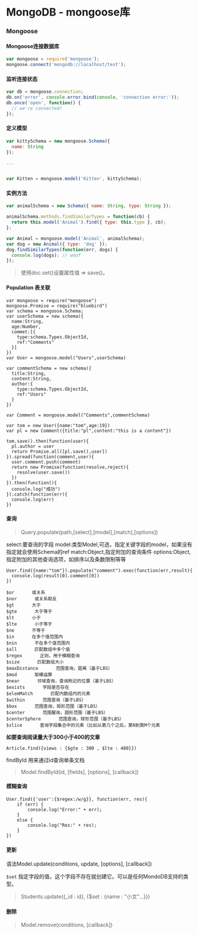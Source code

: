 # MongoDB - mongoose库

### Mongoose

#### Mongoose连接数据库

```javascript
var mongoose = require('mongoose');
mongoose.connect('mongodb://localhost/test');
```

#### 监听连接状态

```javascript
var db = mongoose.connection;
db.on('error', console.error.bind(console, 'connection error:'));
db.once('open', function() {
  // we're connected!
});
```

#### 定义模型

```javascript
var kittySchema = new mongoose.Schema({
  name: String
});

...


var Kitten = mongoose.model('Kitten', kittySchema);
```

#### 实例方法

```javascript
var animalSchema = new Schema({ name: String, type: String });

animalSchema.methods.findSimilarTypes = function(cb) {
  return this.model('Animal').find({ type: this.type }, cb);
};

var Animal = mongoose.model('Animal', animalSchema);
var dog = new Animal({ type: 'dog' });
dog.findSimilarTypes(function(err, dogs) {
  console.log(dogs); // woof
});
```

> 使用doc.set\(\)设置属性值 =&gt; save\(\)。

#### Population 表关联

```text
var mongoose = require("mongoose")
mongoose.Promise = require("bluebird")
var schema = mongoose.Schema;
var userSchema = new schema({
  name:String,
  age:Number,
  commet:[{
    type:schema.Types.ObjectId,
    ref:"Comments"
  }]
})
var User = mongoose.model("Users",userSchema)

var commentSchema = new schema({
  title:String,
  content:String,
  author:{
    type:schema.Types.ObjectId,
    ref:"Users"
  }
})

var Comment = mongoose.model("Comments",commentSchema)

var tom = new User({name:"tom",age:19})
var pl = new Comment({title:"pl",content:"this is a content"})

tom.save().then(function(user){
  pl.author = user
  return Promise.all([pl.save(),user])
}).spread(function(comment,user){
  user.comment.push(comment)
  return new Promise(function(resolve,reject){
    resolve(user.save())
  })
}).then(function(){
  console.log("成功")
}).catch(function(err){
  console.log(err)
})
```

#### 查询

> Query.populate\(path,\[select\],\[model\],\[match\],\[options\]\)

select:要查询的字段 model:类型Model,可选，指定关键字段的model，如果没有指定就会使用Schema的ref match:Object,指定附加的查询条件 options:Object,指定附加的其他查询选项，如排序以及条数限制等等

```text
User.find({name:"tom"}).populate("comment").exec(function(err,result){
  console.log(result[0].comment[0])
})
```

```text
$or　　　　或关系
$nor　　　　或关系取反
$gt　　　　大于
$gte　　　　大于等于
$lt　　　　小于
$lte　　　　小于等于
$ne　　　　不等于
$in　　　　在多个值范围内
$nin　　　　不在多个值范围内
$all　　　　匹配数组中多个值
$regex　　　　正则，用于模糊查询
$size　　　　匹配数组大小
$maxDistance　　　　范围查询，距离（基于LBS）
$mod　　　　取模运算
$near　　　　邻域查询，查询附近的位置（基于LBS）
$exists　　　　字段是否存在
$elemMatch　　　　匹配内数组内的元素
$within　　　　范围查询（基于LBS）
$box　　　　范围查询，矩形范围（基于LBS）
$center　　　　范围醒询，圆形范围（基于LBS）
$centerSphere　　　　范围查询，球形范围（基于LBS）
$slice　　　　查询字段集合中的元素（比如从第几个之后，第N到第M个元素
```

**如要查询阅读量大于300小于400的文章**

```text
Article.find({views : {$gte : 300 , $lte : 400}})
```

findById 用来通过id查询单条文档

> Model.findById\(id, \[fields\], \[options\], \[callback\]\)

#### 模糊查询

```text
User.find({'user':{$regex:/w/g}}, function(err, res){
    if (err) {
        console.log("Error:" + err);
    }
    else {
        console.log("Res:" + res);
    }
})
```

#### 更新

语法Model.update\(conditions, update, \[options\], \[callback\]\)

`$set` 指定字段的值，这个字段不存在就创建它。可以是任何MondoDB支持的类型。

> Students.update\({\_id : id}, {$set : {name : "小文"...}}\)

#### 删除

> Model.remove\(conditions, \[callback\]\)

